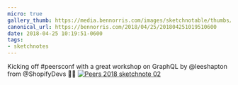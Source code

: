 ```yaml
---
micro: true
gallery_thumb: https://media.bennorris.com/images/sketchnotable/thumbs/peers-2018-sketchnote-02.jpg
canonical_url: https://bennorris.com/2018/04/25/201804251019510600
date: 2018-04-25 10:19:51-0600
tags:
- sketchnotes
---
```


Kicking off #peersconf with a great workshop on GraphQL by @leeshapton from @ShopifyDevs ✍🏼 [![Peers 2018 sketchnote 02](https://media.bennorris.com/images/sketchnotable/peers-2018/peers-2018-sketchnote-02.jpg)](https://media.bennorris.com/images/sketchnotable/peers-2018/peers-2018-sketchnote-02.jpg)